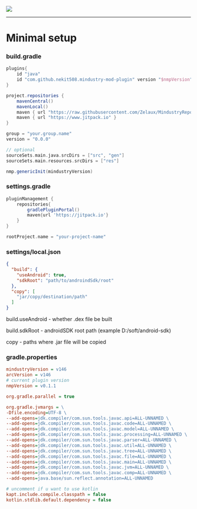 [![](https://jitpack.io/v/nekit508/mindustry-mod-plugin.svg)](https://jitpack.io/#nekit508/mindustry-mod-plugin)

---
# Minimal setup
### build.gradle
```groovy
plugins{
    id "java"
    id "com.github.nekit508.mindustry-mod-plugin" version "$nmpVersion" apply true
}

project.repositories {
    mavenCentral()
    mavenLocal()
    maven { url "https://raw.githubusercontent.com/Zelaux/MindustryRepo/master/repository" }
    maven { url "https://www.jitpack.io" }
}

group = "your.group.name"
version = "0.0.0"

// optional
sourceSets.main.java.srcDirs = ["src", "gen"]
sourceSets.main.resources.srcDirs = ["res"]

nmp.genericInit(mindustryVersion)
```

### settings.gradle
```groovy
pluginManagement {
    repositories{
        gradlePluginPortal()
        maven{url 'https://jitpack.io'}
    }
}

rootProject.name = "your-project-name"
```

### settings/local.json
```json
{
  "build": {
    "useAndroid": true,
    "sdkRoot": "path/to/androindSdk/root"
  },
  "copy": [
    "jar/copy/destination/path"
  ]
}
```
build.useAndroid - whether .dex file be built

build.sdkRoot - androidSDK root path (example D:/soft/android-sdk)

copy - paths where .jar file will be copied


### gradle.properties
```ini
mindustryVersion = v146
arcVersion = v146
# current plugin version
nmpVersion = v0.1.1

org.gradle.parallel = true

org.gradle.jvmargs = \
-Dfile.encoding=UTF-8 \
--add-opens=jdk.compiler/com.sun.tools.javac.api=ALL-UNNAMED \
--add-opens=jdk.compiler/com.sun.tools.javac.code=ALL-UNNAMED \
--add-opens=jdk.compiler/com.sun.tools.javac.model=ALL-UNNAMED \
--add-opens=jdk.compiler/com.sun.tools.javac.processing=ALL-UNNAMED \
--add-opens=jdk.compiler/com.sun.tools.javac.parser=ALL-UNNAMED \
--add-opens=jdk.compiler/com.sun.tools.javac.util=ALL-UNNAMED \
--add-opens=jdk.compiler/com.sun.tools.javac.tree=ALL-UNNAMED \
--add-opens=jdk.compiler/com.sun.tools.javac.file=ALL-UNNAMED \
--add-opens=jdk.compiler/com.sun.tools.javac.main=ALL-UNNAMED \
--add-opens=jdk.compiler/com.sun.tools.javac.jvm=ALL-UNNAMED \
--add-opens=jdk.compiler/com.sun.tools.javac.comp=ALL-UNNAMED \
--add-opens=java.base/sun.reflect.annotation=ALL-UNNAMED

# uncomment if u want to use kotlin
kapt.include.compile.classpath = false
kotlin.stdlib.default.dependency = false
```
